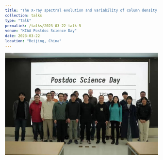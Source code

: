 ```yaml
---
title: "The X-ray spectral evolution and variability of column density of changing-obsucration AGN"
collection: talks
type: "Talk"
permalink: /talks/2023-03-22-talk-5
venue: "KIAA Postdoc Science Day"
date: 2023-03-22
location: "Beijing, China"
---
```


[![照片](2023postdocsciday.png)](https://mp.weixin.qq.com/s/sTFhi7OvcrNbmlOH63DD6Q)
